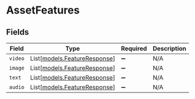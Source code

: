 # AssetFeatures


## Fields

| Field                                                        | Type                                                         | Required                                                     | Description                                                  |
| ------------------------------------------------------------ | ------------------------------------------------------------ | ------------------------------------------------------------ | ------------------------------------------------------------ |
| `video`                                                      | List[[models.FeatureResponse](../models/featureresponse.md)] | :heavy_minus_sign:                                           | N/A                                                          |
| `image`                                                      | List[[models.FeatureResponse](../models/featureresponse.md)] | :heavy_minus_sign:                                           | N/A                                                          |
| `text`                                                       | List[[models.FeatureResponse](../models/featureresponse.md)] | :heavy_minus_sign:                                           | N/A                                                          |
| `audio`                                                      | List[[models.FeatureResponse](../models/featureresponse.md)] | :heavy_minus_sign:                                           | N/A                                                          |